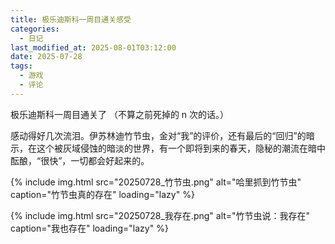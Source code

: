 ```yaml
---
title: 极乐迪斯科一周目通关感受
categories:
  - 日记
last_modified_at: 2025-08-01T03:12:00
date: 2025-07-28
tags:
  - 游戏
  - 评论
---
```

<!-- 引用【2025.7.28】日记 -->
极乐迪斯科一周目通关了<!--more-->
（不算之前死掉的 n 次的话。）

感动得好几次流泪。伊苏林迪竹节虫，金对“我”的评价，还有最后的“回归”的暗示，在这个被灰域侵蚀的暗淡的世界，有一个即将到来的春天，隐秘的潮流在暗中酝酿，“很快”，一切都会好起来的。

{% include img.html
  src="20250728_竹节虫.png"
  alt="哈里抓到竹节虫"
  caption="竹节虫真的存在"
  loading="lazy"
%}

{% include img.html
  src="20250728_我存在.png"
  alt="竹节虫说：我存在"
  caption="我也存在"
  loading="lazy"
%}




